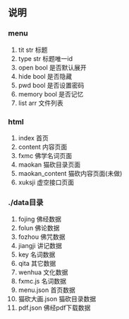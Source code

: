 ## 说明
### menu
1. tit  str 标题  
2. type str 标题唯一id
3. open bool 是否默认展开
4. hide bool 是否隐藏
4. pwd  bool 是否设置密码
5. memory bool 是否记忆
6. list arr 文件列表
### html
1. index 首页
2. content 内容页面
3. fxmc		佛学名词页面
4. maokan 	猫砍目录页面
5. maokan_content 猫砍内容页面(未做)
6. xuksji   虚空接口页面

### ./data目录
1. fojing	佛经数据
2. folun	佛论数据
3. fozhou	佛咒数据
4. jiangji	讲记数据
6. key 		名词数据
7. qita		其它数据
8. wenhua	文化数据
9. fxmc.js 	名词数据
10. menu.json 首页数据
11. 猫砍大画.json 猫砍目录数据
12. pdf.json 佛经pdf下载数据
